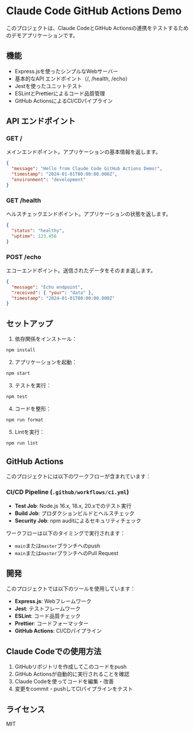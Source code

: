 # Claude Code GitHub Actions Demo

このプロジェクトは、Claude CodeとGitHub Actionsの連携をテストするためのデモアプリケーションです。

## 機能

- Express.jsを使ったシンプルなWebサーバー
- 基本的なAPI エンドポイント（/, /health, /echo）
- Jestを使ったユニットテスト
- ESLintとPrettierによるコード品質管理
- GitHub ActionsによるCI/CDパイプライン

## API エンドポイント

### GET /

メインエンドポイント。アプリケーションの基本情報を返します。

```json
{
  "message": "Hello from Claude Code GitHub Actions Demo!",
  "timestamp": "2024-01-01T00:00:00.000Z",
  "environment": "development"
}
```

### GET /health

ヘルスチェックエンドポイント。アプリケーションの状態を返します。

```json
{
  "status": "healthy",
  "uptime": 123.456
}
```

### POST /echo

エコーエンドポイント。送信されたデータをそのまま返します。

```json
{
  "message": "Echo endpoint",
  "received": { "your": "data" },
  "timestamp": "2024-01-01T00:00:00.000Z"
}
```

## セットアップ

1. 依存関係をインストール：

```bash
npm install
```

2. アプリケーションを起動：

```bash
npm start
```

3. テストを実行：

```bash
npm test
```

4. コードを整形：

```bash
npm run format
```

5. Lintを実行：

```bash
npm run lint
```

## GitHub Actions

このプロジェクトには以下のワークフローが含まれています：

### CI/CD Pipeline (`.github/workflows/ci.yml`)

- **Test Job**: Node.js 16.x, 18.x, 20.xでのテスト実行
- **Build Job**: プロダクションビルドとヘルスチェック
- **Security Job**: npm auditによるセキュリティチェック

ワークフローは以下のタイミングで実行されます：

- `main`または`master`ブランチへのpush
- `main`または`master`ブランチへのPull Request

## 開発

このプロジェクトでは以下のツールを使用しています：

- **Express.js**: Webフレームワーク
- **Jest**: テストフレームワーク
- **ESLint**: コード品質チェック
- **Prettier**: コードフォーマッター
- **GitHub Actions**: CI/CDパイプライン

## Claude Codeでの使用方法

1. GitHubリポジトリを作成してこのコードをpush
2. GitHub Actionsが自動的に実行されることを確認
3. Claude Codeを使ってコードを編集・改善
4. 変更をcommit・pushしてCIパイプラインをテスト

## ライセンス

MIT
